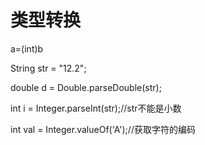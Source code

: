 # 类型转换

a=(int)b

String str = "12.2";

double d = Double.parseDouble(str);

int i = Integer.parseInt(str);//str不能是小数  

int val = Integer.valueOf('A');//获取字符的编码
